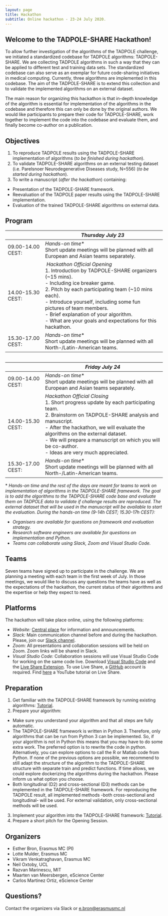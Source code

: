 ```yaml
---
layout: page
title: Hackathon
subtitle: Online hackathon - 23-24 July 2020.
---
```


## Welcome to the TADPOLE-SHARE Hackathon! 

To allow further investigation of the algorithms of the TADPOLE challenge, we initiated a standardized codebase for TADPOLE algorithms: TADPOLE-SHARE. We are collecting TADPOLE algorithms in such a way that they can be applied to different test and training data sets. The standardized codebase can also serve as an exemplar for future code-sharing initiatives in medical computing. Currently, three algorithms are implemented in this codebase. The aim of the TADPOLE-SHARE is to extend this collection and to validate the implemented algorithms on an external dataset. 

The main reason for organizing this hackathon is that in-depth knowledge of the algorithm is essential for implementation of the algorithms in the codebase and therefore this can only be done by the original authors. We would like participants to prepare their code for TADPOLE-SHARE, work together to implement the code into the codebase and evaluate them, and finally become co-author on a publication.

## Objectives
1. To reproduce TADPOLE results using the TADPOLE-SHARE implementation of algorithms (*to be finished during hackathon*).
2. To validate TADPOLE-SHARE algorithms on an external testing dataset (i.e. Parelsnoer Neurodegenerative Diseases study, N=556) (*to be started during hackathon*).
3. To write a manuscript (*after the hackathon*) containing:
- Presentation of the TADPOLE-SHARE framework.
- Reevaluation of the TADPOLE paper results using the TADPOLE-SHARE implementation.
- Evaluation of the trained TADPOLE-SHARE algorithms on external data.

## Program

|  | *Thursday July 23* |
| ------------ | ------------- |
| 09.00-14.00 CEST: | *Hands-on time*\*<br>Short update meetings will be planned with all European and Asian teams separately. |
| 14.00-15.30 CEST: | *Hackathon Official Opening*<br>1. Introduction by TADPOLE-SHARE organizers (~15 mins).<br> - Including ice breaker game.<br>2. Pitch by each participating team (~10 mins each).<br> - Introduce yourself, including some fun pictures of team members.<br> - Brief explanation of your algorithm.<br> - What are your goals and expectations for this hackathon. |
| 15.30-17.00 CEST: | *Hands-on time*\*<br>Short update meetings will be planned with all North-/Latin-American teams. |

<br style="line-height:0px;" /> 

|  | *Friday July 24* |
| ------------ | ------------- |
| 09.00-14.00 CEST: | *Hands-on time*\*<br>Short update meetings will be planned with all European and Asian teams separately. |
| 14.00-15.30 CEST: | *Hackathon Official Closing*<br>1. Short progress update by each participating team.<br>2. Brainstorm on TADPOLE-SHARE analysis and manuscript. <br> - After the hackathon, we will evaluate the algorithms on the external dataset.<br> - We will prepare a manuscript on which you will be co-author.<br> - Ideas are very much appreciated.<br> |
| 15.30-17.00 CEST: | *Hands-on time*\*<br>Short update meetings will be planned with all North-/Latin-American teams. |

\* *Hands-on time and the rest of the days are meant for teams to work on implementation of algorithms in the TADPOLE-SHARE framework. The goal is to add the algorithms to the TADPOLE-SHARE code base and evaluate them on TADPOLE data to validate if challenge results are reproduced. The external dataset that will be used in the manuscript will be available to start the evaluation. During the hands-on time (9-14h CEST; 15.30-17h CEST):*
- *Organisers are available for questions on framework and evaluation strategy.*
- *Research software engineers are available for questions on implementation and Python.*
- *Teams can collaborate using Slack, Zoom and Visual Studio Code.*

## Teams
Seven teams have signed up to participate in the challenge. We are planning a meeting with each team in the first week of July. In those meetings, we would like to discuss any questions the teams have as well as the expectations of the hackathon, the current status of their algorithms and the expertise or help they expect to need.

## Platforms
The hackathon will take place online, using the following platforms:
- *Website:* [Central place](https://tadpole-share.github.io/hackathon/) for information and announcements.
- *Slack:* Main communication channel before and during the hackathon. Please, join our [Slack channel](
https://join.slack.com/t/tadpole-hq/shared_invite/zt-9mhtywyc-S37gj3PFZ2bWDZc2t6u7xw).
- *Zoom:* All presentations and collaboration sessions will be held on Zoom. Zoom links will be shared in Slack.
- *Visual Studio Code:* Collaboration sessions will use Visual Studio Code for working on the same code live. Download [Visual Studio Code](https://code.visualstudio.com/) and the [Live Share Extension](https://marketplace.visualstudio.com/items?itemName=MS-vsliveshare.vsliveshare). To use Live Share, a [GitHub](https://github.com/) account is required. Find [here](https://www.youtube.com/watch?v=cJ-A4HPUSeU) a YouTube tutorial on Live Share.

## Preparation
1. Get familiar with the TADPOLE-SHARE framework by running existing algorithms: [Tutorial](https://docs.google.com/document/d/19cj8_GPxugFJyTh88i_jrskyMh68QsrIqrqKiT7Dn0U/edit?usp=sharing).
2. Prepare your algorithm: 
- Make sure you understand your algorithm and that all steps are fully automatic.
- The TADPOLE-SHARE framework is written in Python 3. Therefore, only algorithms that can be run from Python 3 can be implemented. So, if your algorithm is not in Python this means that you may have to do some extra work. The preferred option is to rewrite the code in python. Alternatively, you can explore options to call the R or Matlab code from Python. If none of the previous options are possible, we recommend to still adapt the structure of the algorithm to the TADPOLE-SHARE structure with separate train and predict functions. If time allows, we could explore dockerizing the algorithms during the hackathon. Please inform us what option you choose. 
- Both longitudinal (D2) and cross-sectional (D3) methods can be implemented in the TADPOLE-SHARE framework. For reproducing the TADPOLE result, all implemented methods -both cross-sectional and longitudinal- will be used. For external validation, only cross-sectional methods will be used.
3. Implement your algorithm into the TADPOLE-SHARE framework: [Tutorial](https://docs.google.com/document/d/18rUQRi0rIelpNtDNJqYhPYbNhD20-zszSwKuHNUtPuk/edit?usp=sharing).
4. Prepare a short pitch for the Opening Session.

## Organizers
- Esther Bron, Erasmus MC (PI)
- Lotte Mulder, Erasmus MC
- Vikram Venkatraghavan, Erasmus MC
- Neil Oxtoby, UCL
- Razvan Marinescu, MIT
- Maarten van Meersbergen, eScience Center
- Carlos Martinez Ortiz, eScience Center

## Questions?
Contact the organizers via Slack or e.bron@erasmusmc.nl
